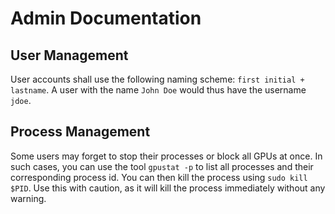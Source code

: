 # Admin Documentation

## User Management

User accounts shall use the following naming scheme: `first initial + lastname`.
A user with the name `John Doe` would thus have the username `jdoe`.

## Process Management

Some users may forget to stop their processes or block all GPUs at once.
In such cases, you can use the tool `gpustat -p` to list all processes and their corresponding process id.
You can then kill the process using `sudo kill $PID`.
Use this with caution, as it will kill the process immediately without any warning.
